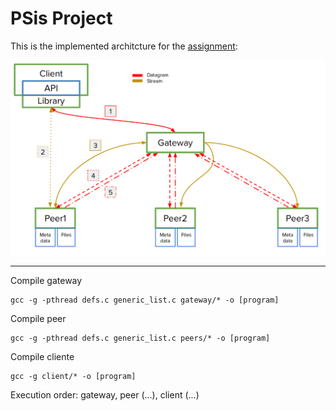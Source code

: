 # PSis Project
<p>This is the implemented architcture for the <a href="https://github.com/Mrrvm/PSis/blob/master/Project_statement.pdf">assignment</a>:
</p>

<p align="center">
  <img src=".images/arch.png">
</p>



<hr>

<p>Compile gateway</p>

	gcc -g -pthread defs.c generic_list.c gateway/* -o [program]

<p>Compile peer</p>
	
	gcc -g -pthread defs.c generic_list.c peers/* -o [program]

<p>Compile cliente</p>
	
	gcc -g client/* -o [program]

<p>Execution order: gateway, peer (...), client (...)</p>
